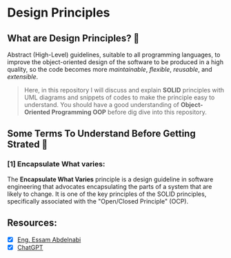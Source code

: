 # Design Principles 

## What are Design Principles? 🔨
Abstract (High-Level) guidelines, suitable to all programming languages, to improve the object-oriented design of the software to be produced in a high quality, 
so the code becomes more *maintainable*, *flexible*, *reusable*, and *extensible*.
> Here, in this repository I will discuss and explain **SOLID** principles with UML diagrams and snippets of codes to make the principle easy to understand.
> You should have a good understanding of **Object-Oriented Programming OOP** before dig dive into this repository.

## Some Terms To Understand Before Getting Strated 🙂
### [1] Encapsulate What varies:
The **Encapsulate What Varies** principle is a design guideline in software engineering that advocates encapsulating the parts of a system that are likely to change. 
It is one of the key principles of the SOLID principles, specifically associated with the "Open/Closed Principle" (OCP).

## Resources:
- [x] [Eng. Essam Abdelnabi](https://youtube.com/playlist?list=PL4n1Qos4Tb6ThSyydEJTm7xJ3qEwE8Oyu&si=fx9eoLqGwhnXSO9f)
- [x] [ChatGPT](https://chat.openai.com/)  
